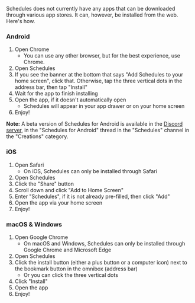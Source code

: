 Schedules does not currently have any apps that can be downloaded through various app stores. It can, however, be installed from the web. Here's how.

### Android
1. Open Chrome
    - You can use any other browser, but for the best experience, use Chrome.
2. Open Schedules
3. If you see the banner at the bottom that says "Add Schedules to your home screen", click that. Otherwise, tap the three vertical dots in the address bar, then tap "Install"
4. Wait for the app to finish installing
5. Open the app, if it doesn't automatically open
    - Schedules will appear in your app drawer or on your home screen
6. Enjoy!

**Note:** A beta version of Schedules for Android is available in the [Discord server](https://discord.gg/M586RvpCWP), in the "Schedules for Android" thread in the "Schedules" channel in the "Creations" category.

### iOS
1. Open Safari
    - On iOS, Schedules can only be installed through Safari
2. Open Schedules
3. Click the "Share" button
4. Scroll down and click "Add to Home Screen"
5. Enter "Schedules", if it is not already pre-filled, then click "Add"
6. Open the app via your home screen
7. Enjoy!

### macOS & Windows
1. Open Google Chrome
    - On macOS and Windows, Schedules can only be installed through Google Chrome and Microsoft Edge
2. Open Schedules
3. Click the install button (either a plus button or a computer icon) next to the bookmark button in the omnibox (address bar)
    - Or you can click the three vertical dots
4. Click "Install"
5. Open the app
6. Enjoy!